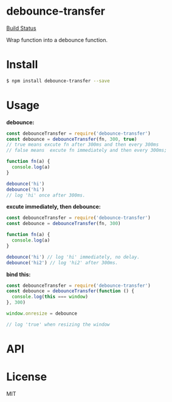 # debounce-transfer
[Build Status](https://github.com/slwzero/debounce-transfer)

Wrap function into a debounce function.

# Install
```sh
$ npm install debounce-transfer --save
```

# Usage

**debounce:**
```js
const debounceTransfer = require('debounce-transfer')
const debounce = debounceTransfer(fn, 300, true)
// true means excute fn after 300ms and then every 300ms
// false means  excute fn immediately and then every 300ms; 

function fn(a) {
  console.log(a)
}

debounce('hi') 
debounce('hi') 
// log 'hi' once after 300ms.
```
**excute immediately, then debounce:**
```js
const debounceTransfer = require('debounce-transfer')
const debounce = debounceTransfer(fn, 300)

function fn(a) {
  console.log(a)
}

debounce('hi') // log 'hi' immediately, no delay.
debounce('hi2') // log 'hi2' after 300ms.
```

**bind this:**
```js
const debounceTransfer = require('debounce-transfer')
const debounce = debounceTransfer(function () {
  console.log(this === window)
}, 300)

window.onresize = debounce

// log 'true' when resizing the window
```


# API

# License
MIT 